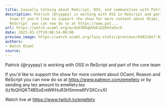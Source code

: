 ```yaml
---
title: Casually talking about ReScript, OSS, and communities with Patrick Ecker
description: Patrick (@ryyppy) is working with OSS in ReScript and part of the core
  team If you'd like to support the show for more content about OCaml, Reason and
  ReScript  you can now do so at https://www.pat...
url: https://watch.ocaml.org/w/diKYNSqbUGEsDZ6hXxDvck
date: 2023-03-17T19:00:54-00:00
preview_image: https://watch.ocaml.org/lazy-static/previews/848210e7-82e6-45f0-b968-e350d8e0d29a.jpg
authors:
- Watch OCaml
source:
---
```


<p>Patrick (@ryyppy) is working with OSS in ReScript and part of the core team</p>
<p>If you'd like to support the show for more content about OCaml, Reason and ReScript  you can now do so at <a href="https://www.patreon.com/emelletv" target="_blank" rel="noopener noreferrer">https://www.patreon.com/emelletv</a> or by sending any tez amount to emelletv.tez (tz1bQHQKT4BSoEreWKHuR3H5mme6fV3XCcvX)</p>
<p>Watch live at <a href="https://www.twitch.tv/emelletv" target="_blank" rel="noopener noreferrer">https://www.twitch.tv/emelletv</a></p>

